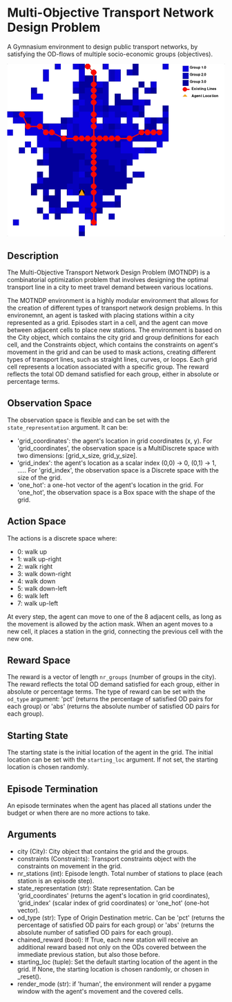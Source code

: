 # Multi-Objective Transport Network Design Problem
A Gymnasium environment to design public transport networks, by satisfying the OD-flows of multiple socio-economic groups (objectives). 

![animation of transport network designer agent](/resources/motndp.gif "MOTNDP")


## Description
The Multi-Objective Transport Network Design Problem (MOTNDP) is a combinatorial optimization problem that involves designing the optimal transport line in a city to meet travel demand between various locations.

The MOTNDP environment is a highly modular environment that allows for the creation of different types of transport network design problems.
In this environemnt, an agent is tasked with placing stations within a city represented as a grid. Episodes start in a cell, and the agent can move between adjacent cells to place new stations.
The environment is based on the City object, which contains the city grid and group definitions for each cell, and the Constraints object, which contains the constraints on agent's movement in the grid and can be used to mask actions, creating different types of transport lines, such as straight lines, curves, or loops.
Each grid cell represents a location associated with a specific group. The reward reflects the total OD demand satisfied for each group, either in absolute or percentage terms.

## Observation Space
The observation space is flexible and can be set with the `state_representation` argument. It can be:
- 'grid_coordinates': the agent's location in grid coordinates (x, y). For 'grid_coordinates', the observation space is a MultiDiscrete space with two dimensions: [grid_x_size, grid_y_size].
- 'grid_index': the agent's location as a scalar index (0,0) -> 0, (0,1) -> 1, ..... For 'grid_index', the observation space is a Discrete space with the size of the grid.
- 'one_hot': a one-hot vector of the agent's location in the grid. For 'one_hot', the observation space is a Box space with the shape of the grid.

## Action Space
The actions is a discrete space where:
- 0: walk up
- 1: walk up-right
- 2: walk right
- 3: walk down-right
- 4: walk down
- 5: walk down-left
- 6: walk left
- 7: walk up-left

At every step, the agent can move to one of the 8 adjacent cells, as long as the movement is allowed by the action mask.
When an agent moves to a new cell, it places a station in the grid, connecting the previous cell with the new one.

## Reward Space
The reward is a vector of length `nr_groups` (number of groups in the city). The reward reflects the total OD demand satisfied for each group, either in absolute or percentage terms.
The type of reward can be set with the `od_type` argument: 'pct' (returns the percentage of satisfied OD pairs for each group) or 'abs' (returns the absolute number of satisfied OD pairs for each group).

## Starting State
The starting state is the initial location of the agent in the grid. The initial location can be set with the `starting_loc` argument. If not set, the starting location is chosen randomly.

## Episode Termination
An episode terminates when the agent has placed all stations under the budget or when there are no more actions to take.

## Arguments
- city (City): City object that contains the grid and the groups.
- constraints (Constraints): Transport constraints object with the constraints on movement in the grid.
- nr_stations (int): Episode length. Total number of stations to place (each station is an episode step).
- state_representation (str): State representation. Can be 'grid_coordinates' (returns the agent's location in grid coordinates), 'grid_index' (scalar index of grid coordinates) or 'one_hot' (one-hot vector).
- od_type (str): Type of Origin Destination metric. Can be 'pct' (returns the percentage of satisfied OD pairs for each group) or 'abs' (returns the absolute number of satisfied OD pairs for each group).
- chained_reward (bool): If True, each new station will receive an additional reward based not only on the ODs covered between the immediate previous station, but also those before.
- starting_loc (tuple): Set the default starting location of the agent in the grid. If None, the starting location is chosen randomly, or chosen in _reset().
- render_mode (str): if 'human', the environment will render a pygame window with the agent's movement and the covered cells.

